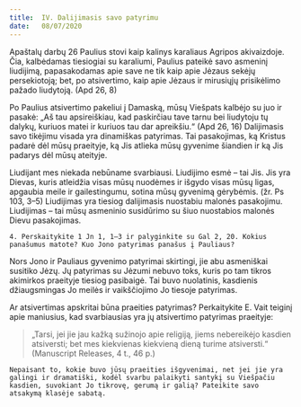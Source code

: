 ```yaml
---
title:  IV. Dalijimasis savo patyrimu
date:   08/07/2020
---
```


Apaštalų darbų 26 Paulius stovi kaip kalinys karaliaus Agripos akivaizdoje. Čia, kalbėdamas tiesiogiai su karaliumi, Paulius pateikė savo asmeninį liudijimą, papasakodamas apie save ne tik kaip apie Jėzaus sekėjų persekiotoją; bet, po atsivertimo, kaip apie Jėzaus ir mirusiųjų prisikėlimo pažado liudytoją. (Apd 26, 8)

Po Paulius atsivertimo pakeliui į Damaską, mūsų Viešpats kalbėjo su juo ir pasakė: „Aš tau apsireiškiau, kad paskirčiau tave tarnu bei liudytoju tų dalykų, kuriuos matei ir kuriuos tau dar apreikšiu.“ (Apd 26, 16) Dalijimasis savo tikėjimu visada yra dinamiškas patyrimas. Tai pasakojimas, ką Kristus padarė dėl mūsų praeityje, ką Jis atlieka mūsų gyvenime šiandien ir ką Jis padarys dėl mūsų ateityje.

Liudijant mes niekada nebūname svarbiausi. Liudijimo esmė – tai Jis. Jis yra Dievas, kuris atleidžia visas mūsų nuodėmes ir išgydo visas mūsų ligas, apgaubia meile ir gailestingumu, sotina mūsų gyvenimą gėrybėmis. (žr. Ps 103, 3–5) Liudijimas yra tiesiog dalijimasis nuostabiu malonės pasakojimu. Liudijimas – tai mūsų asmeninio susidūrimo su šiuo nuostabios malonės Dievu pasakojimas.

`4. Perskaitykite 1 Jn 1, 1–3 ir palyginkite su Gal 2, 20. Kokius panašumus matote? Kuo Jono patyrimas panašus į Pauliaus?`
														
Nors Jono ir Pauliaus gyvenimo patyrimai skirtingi, jie abu asmeniškai susitiko Jėzų. Jų patyrimas su Jėzumi nebuvo toks, kuris po tam tikros akimirkos praeityje tiesiog pasibaigė. Tai buvo nuolatinis, kasdienis džiaugsmingas Jo meilės ir vaikščiojimo Jo tiesoje patyrimas.

Ar atsivertimas apskritai būna praeities patyrimas? Perkaitykite E. Vait teiginį apie maniusius, kad svarbiausias yra jų atsivertimo patyrimas praeityje: 

> <p></p>
> „Tarsi, jei jie jau kažką sužinojo apie religiją, jiems nebereikėjo kasdien atsiversti; bet mes kiekvienas kiekvieną dieną turime atsiversti.“ (Manuscript Releases, 4 t., 46 p.)

`Nepaisant to, kokie buvo jūsų praeities išgyvenimai, net jei jie yra galingi ir dramatiški, kodėl svarbu palaikyti santykį su Viešpačiu kasdien, suvokiant Jo tikrovę, gerumą ir galią? Pateikite savo atsakymą klasėje sabatą.`
